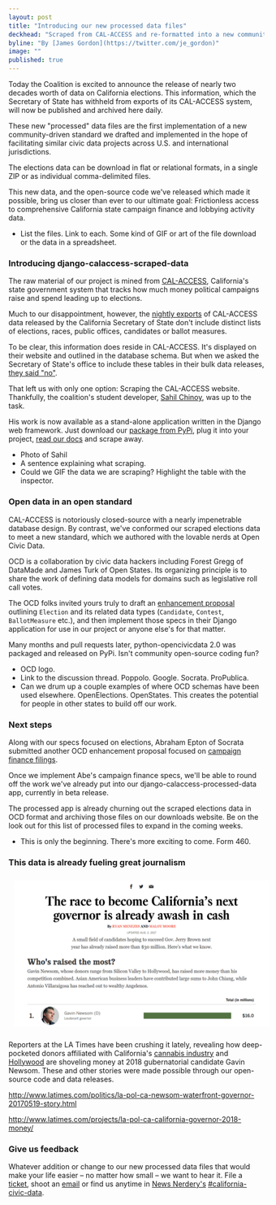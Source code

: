 ```yaml
---
layout: post
title: "Introducing our new processed data files"
deckhead: "Scraped from CAL-ACCESS and re-formatted into a new community-developed data standard"
byline: "By [James Gordon](https://twitter.com/je_gordon)"
image: ""
published: true
---
```


Today the Coalition is excited to announce the release of nearly two decades worth of data on California elections. This information, which the Secretary of State has withheld from exports of its CAL-ACCESS system, will now be published and archived here daily.

These new "processed" data files are the first implementation of a new community-driven standard we drafted and implemented in the hope of facilitating similar civic data projects across U.S. and international jurisdictions.

The elections data can be download in flat or relational formats, in a single ZIP or as individual comma-delimited files.

This new data, and the open-source code we've released which made it possible, bring us closer than ever to our ultimate goal: Frictionless access to comprehensive California state campaign finance and lobbying activity data.

* List the files. Link to each. Some kind of GIF or art of the file download or the data in a spreadsheet.


### Introducing django-calaccess-scraped-data

The raw material of our project is mined from [CAL-ACCESS](http://cal-access.sos.ca.gov), California's state government system that tracks how much money political campaigns raise and spend leading up to elections.

Much to our disappointment, however, the [nightly exports](http://www.sos.ca.gov/campaign-lobbying/cal-access-resources/raw-data-campaign-finance-and-lobbying-activity/) of CAL-ACCESS data released by the California Secretary of State don't include distinct lists of elections, races, public offices, candidates or ballot measures.

To be clear, this information does reside in CAL-ACCESS. It's displayed on their website and outlined in the database schema. But when we asked the Secretary of State's office to include these tables in their bulk data releases, [they said "no"](https://www.californiacivicdata.org/2015/03/15/closed-data/).

That left us with only one option: Scraping the CAL-ACCESS website. Thankfully, the coalition's student developer, [Sahil Chinoy](http://sahilchinoy.com/), was up to the task.

His work is now available as a stand-alone application written in the Django web framework. Just download our [package from PyPi](https://pypi.python.org/pypi/django-calaccess-scraped-data), plug it into your project, [read our docs](http://django-calaccess.californiacivicdata.org/en/latest/apps/calaccess_scraped.html) and scrape away.

* Photo of Sahil
* A sentence explaining what scraping.
* Could we GIF the data we are scraping? Highlight the table with the inspector.

### Open data in an open standard

CAL-ACCESS is notoriously closed-source with a nearly impenetrable database design. By contrast, we've
conformed our scraped elections data to meet a new standard, which we authored with the lovable nerds at Open Civic Data.

OCD is a collaboration by civic data hackers including Forest Gregg of DataMade and James Turk of Open States. Its organizing principle is to share the work of defining data models for domains such as legislative roll call votes.

The OCD folks invited yours truly to draft an [enhancement proposal](https://opencivicdata.readthedocs.io/en/latest/proposals/drafts/elections.html) outlining `Election` and its related data types (`Candidate`, `Contest`, `BallotMeasure` etc.), and then implement those specs in their Django application for use in our project or anyone else's for that matter.

Many months and pull requests later, python-opencivicdata 2.0 was packaged and released on PyPi. Isn't community open-source coding fun?

* OCD logo.
* Link to the discussion thread. Poppolo. Google. Socrata. ProPublica.
* Can we drum up a couple examples of where OCD schemas have been used elsewhere. OpenElections. OpenStates. This creates the potential for people in other states to build off our work.

### Next steps

Along with our specs focused on elections, Abraham Epton of Socrata submitted another OCD enhancement proposal focused on [campaign finance filings](https://opencivicdata.readthedocs.io/en/latest/proposals/drafts/campaign_finance_filings.html).

Once we implement Abe's campaign finance specs, we'll be able to round off the work we've already put into our django-calaccess-processed-data app, currently in beta release.

The processed app is already churning out the scraped elections data in OCD format and archiving those files on our downloads website. Be on the look out for this list of processed files to expand in the coming weeks.

* This is only the beginning. There's more exciting to come. Form 460.

### This data is already fueling great journalism

<img src="/img/governor-2018-graphic.gif" style="padding: 10px">

Reporters at the LA Times have been crushing it lately, revealing how deep-pocketed donors affiliated with California's [cannabis industry](http://www.latimes.com/politics/la-pol-ca-newsom-cannabis-20170727-story.html) and [Hollywood](http://www.latimes.com/politics/la-pol-ca-hollywood-money-governors-race-20170804-story.html) are shoveling money at 2018 gubernatorial candidate Gavin Newsom. These and other stories were made possible through our open-source code and data releases.

http://www.latimes.com/politics/la-pol-ca-newsom-waterfront-governor-20170519-story.html

http://www.latimes.com/projects/la-pol-ca-california-governor-2018-money/


### Give us feedback

Whatever addition or change to our new processed data files that would make your life easier – no matter how small – we want to hear it. File a [ticket](https://github.com/california-civic-data-coalition/django-calaccess-processed-data/issues), shoot an [email](mailto:cacivicdata@gmail.com) or find us anytime in
[News Nerdery's](http://newsnerdery.org/) [#california-civic-data](https://newsnerdery.slack.com/messages/california-civic-data/).
